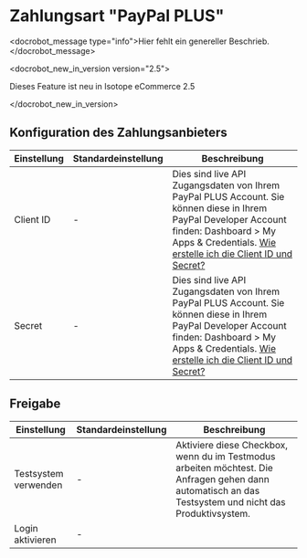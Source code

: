 # Zahlungsart "PayPal PLUS"

<docrobot_message type="info">Hier fehlt ein genereller Beschrieb.</docrobot_message>

<docrobot_new_in_version version="2.5"><p>Dieses Feature ist neu in Isotope eCommerce 2.5</p></docrobot_new_in_version>

## Konfiguration des Zahlungsanbieters

<table>
	<thead>
		<tr>
			<th>Einstellung</th>
			<th>Standardeinstellung</th>
			<th>Beschreibung</th>
		</tr>
	</thead>
	<tbody>
		<tr>
			<td>Client ID</td>
			<td>-</td>
			<td>Dies sind live API Zugangsdaten von Ihrem PayPal PLUS Account. Sie können diese in Ihrem PayPal Developer Account finden: Dashboard > My Apps & Credentials. <a href="https://support.shopgate.com/hc/de/articles/217549038-PayPal-PLUS#3.4" target="_blank">Wie erstelle ich die Client ID und Secret?</a></td>
		</tr>
		<tr>
			<td>Secret</td>
			<td>-</td>
			<td>Dies sind live API Zugangsdaten von Ihrem PayPal PLUS Account. Sie können diese in Ihrem PayPal Developer Account finden: Dashboard > My Apps & Credentials. <a href="https://support.shopgate.com/hc/de/articles/217549038-PayPal-PLUS#3.4" target="_blank">Wie erstelle ich die Client ID und Secret?</a></td>
		</tr>
	</tbody>
</table>

## Freigabe

<table>
	<thead>
		<tr>
			<th>Einstellung</th>
			<th>Standardeinstellung</th>
			<th>Beschreibung</th>
		</tr>
	</thead>
	<tbody>
		<tr>
			<td>Testsystem verwenden</td>
			<td>-</td>
			<td>Aktiviere diese Checkbox, wenn du im Testmodus arbeiten möchtest. Die Anfragen gehen dann automatisch an das Testsystem und nicht das Produktivsystem.</td>
		</tr>
		<tr>
			<td>Login aktivieren</td>
			<td>-</td>
			<td></td>
		</tr>
	</tbody>
</table>